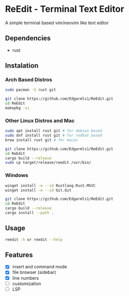 # ReEdit - Terminal Text Editor

A simple terminal based vim/neovim like text editor

## Dependencies
- rust

## Instalation

### Arch Based Distros

``` bash
sudo pacman -S rust git

git clone https://github.com/Edgarmls1/ReEdit.git
cd ReEdit
makepkg -si
```

### Other Linux Distros and Mac

```bash
sudo apt install rust git # for debian based
sudo dnf install rust git # for redhat based
brew install rust git # for macos

git clone https://github.com/Edgarmls1/ReEdit.git
cd ReEdit
cargo build --release
sudo cp target/release/reedit /usr/bin/
```

### Windows

```bash
winget install -e --id Rustlang.Rust.MSVC
winget install -e --id Git.Git

git clone https://github.com/Edgarmls1/ReEdit.git
cd ReEdit
cargo build --release
cargo install --path .
```

## Usage

```bash
reedit -h or reedit --help
```

## Features

- [x] insert and command mode
- [x] file browser (sidebar)
- [x] line numbers
- [ ] customization
- [ ] LSP
